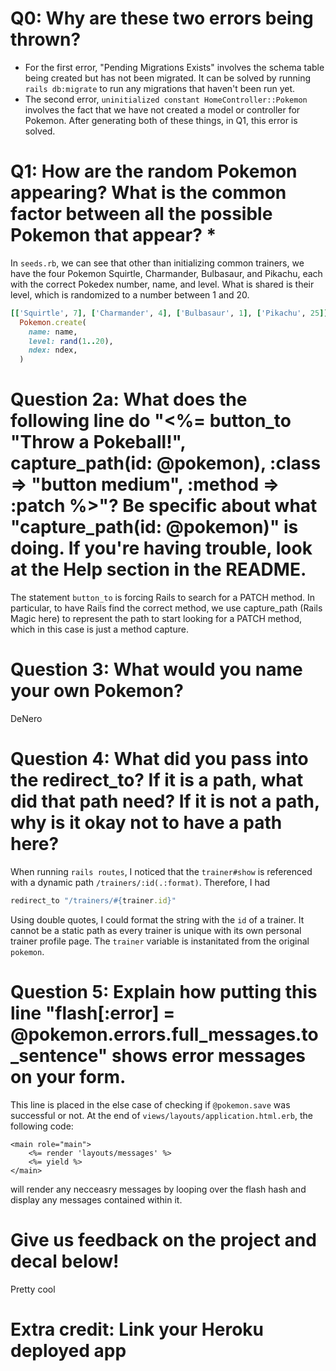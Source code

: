 # Q0: Why are these two errors being thrown?
- For the first error, "Pending Migrations Exists" involves the schema table being created but has not been migrated. It can be solved by running `rails db:migrate` to run any migrations that haven't been run yet.
- The second error, `uninitialized constant HomeController::Pokemon` involves the fact that we have not created a model or controller for Pokemon. After generating both of these things, in Q1, this error is solved.

# Q1: How are the random Pokemon appearing? What is the common factor between all the possible Pokemon that appear? *
In `seeds.rb`, we can see that other than initializing common trainers, we have the four Pokemon Squirtle, Charmander, Bulbasaur, and Pikachu, each with the correct Pokedex number, name, and level. What is shared is their level, which is randomized to a number between 1 and 20. 
```ruby
[['Squirtle', 7], ['Charmander', 4], ['Bulbasaur', 1], ['Pikachu', 25]].each do |name, ndex|
  Pokemon.create(
    name: name,
    level: rand(1..20),
    ndex: ndex,
  )
```

# Question 2a: What does the following line do "<%= button_to "Throw a Pokeball!", capture_path(id: @pokemon), :class => "button medium", :method => :patch %>"? Be specific about what "capture_path(id: @pokemon)" is doing. If you're having trouble, look at the Help section in the README.
The statement `button_to` is forcing Rails to search for a PATCH method. In particular, to have Rails find the correct method, we use capture_path (Rails Magic here) to represent the path to start looking for a PATCH method, which in this case is just a method capture.

# Question 3: What would you name your own Pokemon?
DeNero

# Question 4: What did you pass into the redirect_to? If it is a path, what did that path need? If it is not a path, why is it okay not to have a path here?
When running `rails routes`, I noticed that the `trainer#show` is referenced with a dynamic path `/trainers/:id(.:format)`. Therefore, I had
```ruby
redirect_to "/trainers/#{trainer.id}"
```
Using double quotes, I could format the string with the `id` of a trainer. It cannot be a static path as every trainer is unique with its own personal trainer profile page. The `trainer` variable is instanitated from the original `pokemon`.

# Question 5: Explain how putting this line "flash[:error] = @pokemon.errors.full_messages.to_sentence" shows error messages on your form.
This line is placed in the else case of checking if `@pokemon.save` was successful or not. At the end of `views/layouts/application.html.erb`, the following code:
```erb
<main role="main">
    <%= render 'layouts/messages' %>
    <%= yield %>
</main>
```
will render any necceasry messages by looping over the flash hash and display any messages contained within it.

# Give us feedback on the project and decal below!
Pretty cool

# Extra credit: Link your Heroku deployed app
